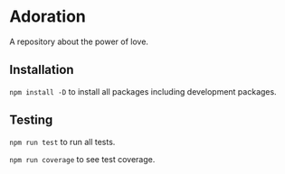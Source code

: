 # Adoration

A repository about the power of love.

## Installation

`npm install -D` to install all packages including development packages.

## Testing

`npm run test` to run all tests.

`npm run coverage` to see test coverage.
